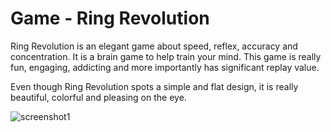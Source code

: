 # Game - Ring Revolution

Ring Revolution is an elegant game about speed, reflex, accuracy and concentration. It is a brain game to help train your mind. This game is really fun, engaging, addicting and more importantly has significant replay value. 

Even though Ring Revolution spots a simple and flat design, it is really beautiful, colorful and pleasing on the eye.



![screenshot1](http://i58.tinypic.com/nf4cxc.jpg)

